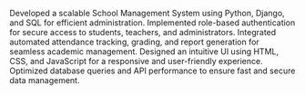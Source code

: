 Developed a scalable School Management System using Python, Django, and SQL for efficient administration.
Implemented role-based authentication for secure access to students, teachers, and administrators.
Integrated automated attendance tracking, grading, and report generation for seamless academic management.
Designed an intuitive UI using HTML, CSS, and JavaScript for a responsive and user-friendly experience.
Optimized database queries and API performance to ensure fast and secure data management.
